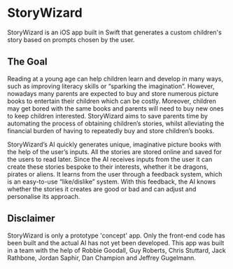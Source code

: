 # StoryWizard
StoryWizard is an iOS app built in Swift that generates a custom children's story based on prompts chosen by the user.
## The Goal
Reading at a young age can help children learn and develop in many ways, such as improving literacy skills or “sparking the imagination”. However, nowadays many parents are expected to buy and store numerous picture books to entertain their children which can be costly. Moreover, children may get bored with the same books and parents will need to buy new ones to keep children interested. StoryWizard aims to save parents time by automating the process of obtaining children’s stories, whilst alleviating the financial burden of having to repeatedly buy and store children’s books.


StoryWizard’s AI quickly generates unique, imaginative picture books with the help of the user’s inputs. All the stories are stored online and saved for the users to read later. Since the AI receives inputs from the user it can create these stories bespoke to their interests, whether it be dragons, pirates or aliens. It learns from the user through a feedback system, which is an easy-to-use “like/dislike” system. With this feedback, the AI knows whether the stories it creates are good or bad and can adjust and personalise its approach.

## Disclaimer

StoryWizard is only a prototype 'concept' app. Only the front-end code has been built and the actual AI has not yet been developed. This app was built in a team with the help of Robbie Goodall, Guy Roberts, Chris Stuttard, Jack Rathbone, Jordan Saphir, Dan Champion and Jeffrey Gugelmann. 
